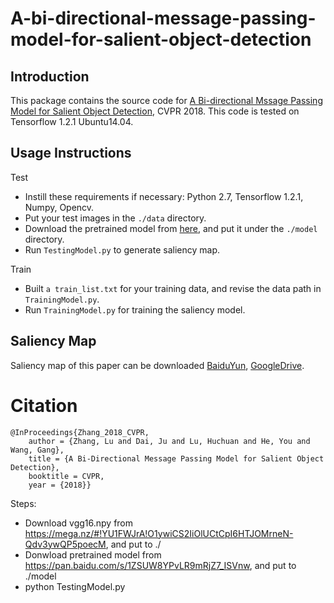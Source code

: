 # A-bi-directional-message-passing-model-for-salient-object-detection

## Introduction
This package contains the source code for [A Bi-directional Mssage Passing Model for Salient Object Detection](https://drive.google.com/file/d/1VRGKXaAqxJDhqx5YoMO09gjtMNgqdHgA/view?usp=sharing), CVPR 2018. This code is tested on Tensorflow 1.2.1 Ubuntu14.04.
## Usage Instructions
Test
* Instill these requirements if necessary: Python 2.7, Tensorflow 1.2.1, Numpy, Opencv.
* Put your test images in the `./data` directory.
* Download the pretrained model from [here](https://pan.baidu.com/s/1ZSUW8YPvLR9mRjZ7_ISVnw), and put it under the `./model` directory.
* Run `TestingModel.py` to generate saliency map.

Train
* Built `a train_list.txt` for your training data, and revise the data path in `TrainingModel.py`.
* Run `TrainingModel.py` for training the saliency model.
## Saliency Map
Saliency map of this paper can be downloaded [BaiduYun](https://pan.baidu.com/s/16kdXjC8HC0gvnKpdqQJ9uA), [GoogleDrive](https://drive.google.com/open?id=1I283XrnYzgY6mk70b5fhYAHAy7oMVQYw).
# Citation
    @InProceedings{Zhang_2018_CVPR,
        author = {Zhang, Lu and Dai, Ju and Lu, Huchuan and He, You and Wang, Gang},
        title = {A Bi-Directional Message Passing Model for Salient Object Detection},
        booktitle = CVPR,
        year = {2018}}


Steps:
* Download vgg16.npy from https://mega.nz/#!YU1FWJrA!O1ywiCS2IiOlUCtCpI6HTJOMrneN-Qdv3ywQP5poecM, and put to ./
* Donwload pretrained model from https://pan.baidu.com/s/1ZSUW8YPvLR9mRjZ7_ISVnw, and put to ./model
* python TestingModel.py